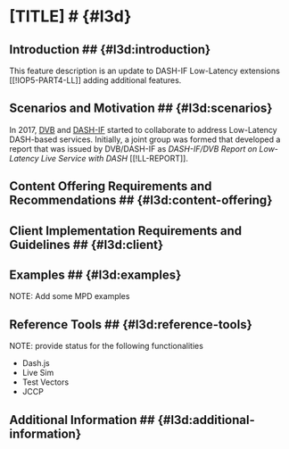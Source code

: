 # [TITLE] # {#l3d}

## Introduction ## {#l3d:introduction}

This feature description is an update to DASH-IF Low-Latency extensions [[!IOP5-PART4-LL]] adding additional features.

## Scenarios and Motivation ## {#l3d:scenarios}

In 2017, [DVB](https://www.dvb.org) and [DASH-IF](https://www.dashif.org) started to collaborate to address 
Low-Latency DASH-based services. Initially, a joint group was formed that developed a report that was issued 
by DVB/DASH-IF as _DASH-IF/DVB Report on Low-Latency Live Service with DASH_ [[!LL-REPORT]].


## Content Offering Requirements and Recommendations ## {#l3d:content-offering}


## Client Implementation Requirements and Guidelines ## {#l3d:client}


## Examples ## {#l3d:examples}

NOTE: Add some MPD examples

## Reference Tools ## {#l3d:reference-tools}

NOTE: provide status for the following functionalities
  * Dash.js
  * Live Sim
  * Test Vectors
  * JCCP

## Additional Information ## {#l3d:additional-information}
